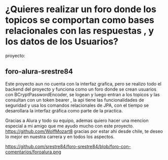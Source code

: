 # <h1>¿Quieres realizar un foro donde los topicos se comportan como bases relacionales con las respuestas , y los datos de los Usuarios?</h1>

proyecto: <h2>foro-alura-srestre84</h2>

Este proyecto aun no cuenta con la interfaz grafica, pero se realizo todo el backend del proyecto y funciona como un foro donde se crean usuarios con BCryptPasswordEncoder, se logean y luego entran a los topicos y las consultan con un token bearer , la api tiene las funcionalidades de seguridad y usa los comandos relacionales de JPA, con el tiempo se desarollara la interfaz gráfica como parte de la practica. 

Gracias a Alura y todo su equipo, ademas quiero hacer una mencion especial a mi amigo que me ayudo mucho con este proyecto. https://github.com/WolfMozart8 gracias por estar ahi desde chile, te deseo lo mejor en nuestra carrera y en todos los aspectos. 


https://github.com/srestre84/foro-srestre84/blob/foro-con-comentarios/foroalura.png
